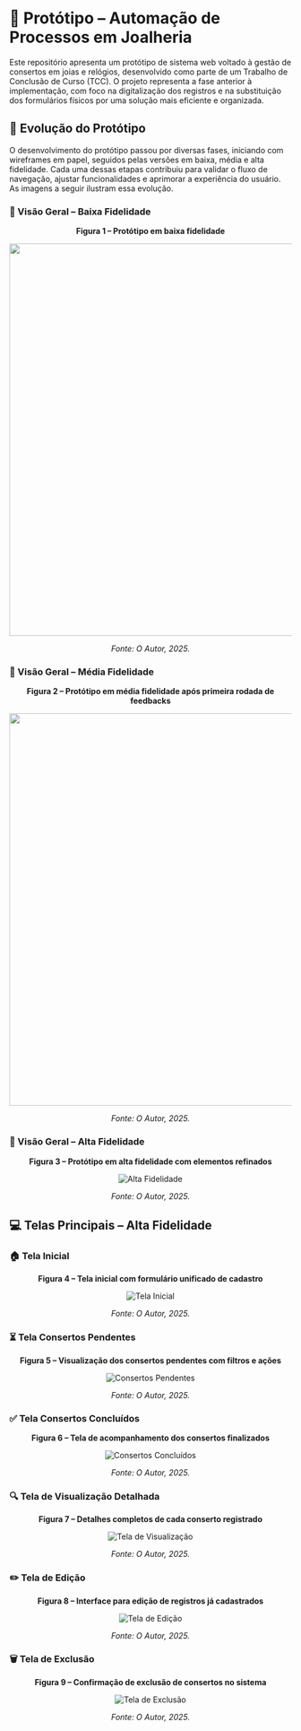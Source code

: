 # 🎨 Protótipo – Automação de Processos em Joalheria

Este repositório apresenta um protótipo de sistema web voltado à gestão de consertos em joias e relógios, desenvolvido como parte de um Trabalho de Conclusão de Curso (TCC). O projeto representa a fase anterior à implementação, com foco na digitalização dos registros e na substituição dos formulários físicos por uma solução mais eficiente e organizada.


## 🚀 Evolução do Protótipo

O desenvolvimento do protótipo passou por diversas fases, iniciando com wireframes em papel, seguidos pelas versões em baixa, média e alta fidelidade. Cada uma dessas etapas contribuiu para validar o fluxo de navegação, ajustar funcionalidades e aprimorar a experiência do usuário. As imagens a seguir ilustram essa evolução.


### 🔹 Visão Geral – Baixa Fidelidade

<p align="center"><strong>Figura 1 – Protótipo em baixa fidelidade</strong></p>

<p align="center">
  <img src="https://github.com/user-attachments/assets/5ba83930-a357-4be3-a9bd-7bca9a117bc3" width="700">
</p>

<p align="center"><em>Fonte: O Autor, 2025.</em></p>



### 🔹 Visão Geral – Média Fidelidade

<p align="center"><strong>Figura 2 – Protótipo em média fidelidade após primeira rodada de feedbacks</strong></p>

<p align="center">
  <img src="https://github.com/user-attachments/assets/7bb613a9-bab1-4680-b19f-e83996f9b83c" width="700">
</p>

<p align="center"><em>Fonte: O Autor, 2025.</em></p>




### 🔹 Visão Geral – Alta Fidelidade

<p align="center"><strong>Figura 3 – Protótipo em alta fidelidade com elementos refinados</strong></p>

<p align="center">
  <img src="imagens/visao-geral-alta.png" alt="Alta Fidelidade">
</p>

<p align="center"><em>Fonte: O Autor, 2025.</em></p>



## 💻 Telas Principais – Alta Fidelidade


### 🏠 Tela Inicial

<p align="center"><strong>Figura 4 – Tela inicial com formulário unificado de cadastro</strong></p>

<p align="center">
  <img src="imagens/tela-inicial.png" alt="Tela Inicial">
</p>

<p align="center"><em>Fonte: O Autor, 2025.</em></p>



### ⏳ Tela Consertos Pendentes

<p align="center"><strong>Figura 5 – Visualização dos consertos pendentes com filtros e ações</strong></p>

<p align="center">
  <img src="imagens/tela-pendentes.png" alt="Consertos Pendentes">
</p>

<p align="center"><em>Fonte: O Autor, 2025.</em></p>



### ✅ Tela Consertos Concluídos

<p align="center"><strong>Figura 6 – Tela de acompanhamento dos consertos finalizados</strong></p>

<p align="center">
  <img src="imagens/tela-concluidos.png" alt="Consertos Concluídos">
</p>

<p align="center"><em>Fonte: O Autor, 2025.</em></p>



### 🔍 Tela de Visualização Detalhada

<p align="center"><strong>Figura 7 – Detalhes completos de cada conserto registrado</strong></p>

<p align="center">
  <img src="imagens/tela-visualizacao.png" alt="Tela de Visualização">
</p>

<p align="center"><em>Fonte: O Autor, 2025.</em></p>



### ✏️ Tela de Edição

<p align="center"><strong>Figura 8 – Interface para edição de registros já cadastrados</strong></p>

<p align="center">
  <img src="imagens/tela-edicao.png" alt="Tela de Edição">
</p>

<p align="center"><em>Fonte: O Autor, 2025.</em></p>



### 🗑️ Tela de Exclusão

<p align="center"><strong>Figura 9 – Confirmação de exclusão de consertos no sistema</strong></p>

<p align="center">
  <img src="imagens/tela-exclusao.png" alt="Tela de Exclusão">
</p>

<p align="center"><em>Fonte: O Autor, 2025.</em></p>
